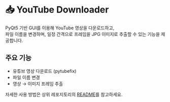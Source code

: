 # 📥 YouTube Downloader

PyQt5 기반 GUI를 이용해 YouTube 영상을 다운로드하고,  
파일 이름을 변경하며, 일정 간격으로 프레임을 JPG 이미지로 추출할 수 있는 기능을 제공합니다.

## 주요 기능
- 유튜브 영상 다운로드 (pytubefix)
- 파일 이름 변경
- 영상 → 이미지 프레임 추출

자세한 사용 방법은 상위 레포지토리의 [README](../README.md)를 참고하세요.
